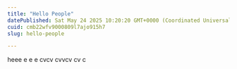 ```yaml
---
title: "Hello People"
datePublished: Sat May 24 2025 10:20:20 GMT+0000 (Coordinated Universal Time)
cuid: cmb22wfv9000809l7ajo915h7
slug: hello-people

---
```


heee e e e cvcv cvvcv cv c